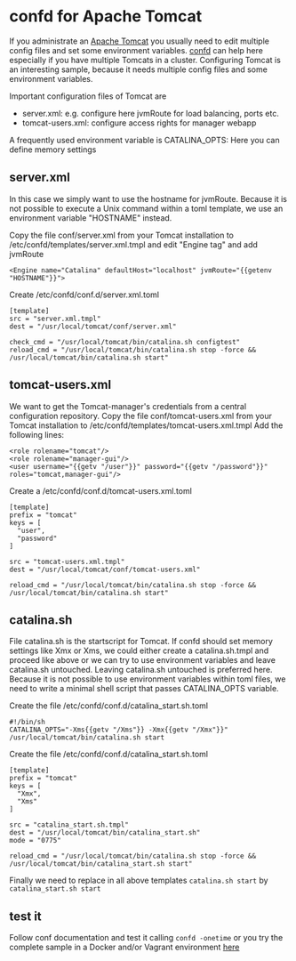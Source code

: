 # confd for Apache Tomcat
If you administrate an [Apache Tomcat](http://tomcat.apache.org/) you usually need to edit multiple config files and set some environment variables. 
[confd](https://github.com/kelseyhightower/confd) can help here especially if you have multiple Tomcats in a cluster. Configuring Tomcat is an interesting sample, because it needs multiple config files and some environment variables.

Important configuration files of Tomcat are 
- server.xml: e.g. configure here jvmRoute for load balancing, ports etc.
- tomcat-users.xml: configure access rights for manager webapp

A frequently used environment variable is CATALINA_OPTS: Here you can define memory settings

## server.xml
In this case we simply want to use the hostname for jvmRoute. Because it is not possible to execute a Unix command within a toml template, we use an environment variable "HOSTNAME" instead.

Copy the file conf/server.xml from your Tomcat installation to /etc/confd/templates/server.xml.tmpl and edit "Engine tag" and add jvmRoute
```
<Engine name="Catalina" defaultHost="localhost" jvmRoute="{{getenv "HOSTNAME"}}">
```

Create /etc/confd/conf.d/server.xml.toml
```
[template]
src = "server.xml.tmpl"
dest = "/usr/local/tomcat/conf/server.xml"

check_cmd = "/usr/local/tomcat/bin/catalina.sh configtest"
reload_cmd = "/usr/local/tomcat/bin/catalina.sh stop -force && /usr/local/tomcat/bin/catalina.sh start"
```

## tomcat-users.xml
We want to get the Tomcat-manager's credentials from a central configuration repository. 
Copy the file conf/tomcat-users.xml from your Tomcat installation to /etc/confd/templates/tomcat-users.xml.tmpl
Add the following lines:
```
<role rolename="tomcat"/>
<role rolename="manager-gui"/>
<user username="{{getv "/user"}}" password="{{getv "/password"}}" roles="tomcat,manager-gui"/>
```

Create a /etc/confd/conf.d/tomcat-users.xml.toml
```
[template]
prefix = "tomcat"
keys = [
  "user",
  "password"
]

src = "tomcat-users.xml.tmpl"
dest = "/usr/local/tomcat/conf/tomcat-users.xml"

reload_cmd = "/usr/local/tomcat/bin/catalina.sh stop -force && /usr/local/tomcat/bin/catalina.sh start"
```

## catalina.sh
File catalina.sh is the startscript for Tomcat. If confd should set memory settings like Xmx or Xms, we could either create a catalina.sh.tmpl and proceed like above or we can try to use environment variables and leave catalina.sh untouched. Leaving catalina.sh untouched is preferred here. Because it is not possible to use environment variables within toml files, we need to write a minimal shell script that passes CATALINA_OPTS variable.

Create the file /etc/confd/conf.d/catalina_start.sh.toml
```
#!/bin/sh
CATALINA_OPTS="-Xms{{getv "/Xms"}} -Xmx{{getv "/Xmx"}}" /usr/local/tomcat/bin/catalina.sh start
```

Create the file /etc/confd/conf.d/catalina_start.sh.toml
```
[template]
prefix = "tomcat"
keys = [
  "Xmx",
  "Xms"
]

src = "catalina_start.sh.tmpl"
dest = "/usr/local/tomcat/bin/catalina_start.sh"
mode = "0775"

reload_cmd = "/usr/local/tomcat/bin/catalina.sh stop -force && /usr/local/tomcat/bin/catalina_start.sh start"
```

Finally we need to replace in all above templates ```catalina.sh start``` by ```catalina_start.sh start```

## test it
Follow conf documentation and test it calling ```confd -onetime``` or you try the complete sample in a Docker and/or Vagrant environment [here](https://github.com/muenchhausen/tomcat-confd)


